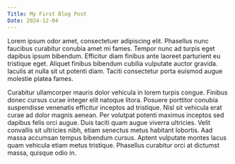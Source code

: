 ```yaml
---
Title: My First Blog Post 
Date: 2024-12-04
---
```


Lorem ipsum odor amet, consectetuer adipiscing elit. Phasellus nunc faucibus curabitur conubia amet mi fames. Tempor nunc ad turpis eget dapibus ipsum bibendum. Efficitur diam finibus ante laoreet parturient eu tristique eget. Aliquet finibus bibendum cubilia vulputate auctor gravida. Iaculis at nulla sit ut potenti diam. Taciti consectetur porta euismod augue molestie platea fames.

Curabitur ullamcorper mauris dolor vehicula in lorem turpis congue. Finibus donec cursus curae integer elit natoque litora. Posuere porttitor conubia suspendisse venenatis efficitur inceptos ad tristique. Nisl sit vehicula erat curae ad dolor magnis aenean. Per volutpat potenti maximus inceptos sed dapibus felis orci augue. Duis taciti quam augue viverra ultricies. Velit convallis sit ultricies nibh, etiam senectus metus habitant lobortis. Aad massa accumsan tempus bibendum cursus. Aptent vulputate montes lacus quam vehicula etiam metus tristique. Phasellus curabitur orci at dictumst massa, quisque odio in.
